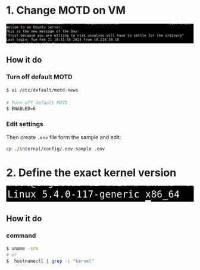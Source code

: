 
# 1. Change MOTD on VM

![Schema](docs/20230221_184121.png)

## How it do

### Turn off default MOTD
```bash
$ vi /etc/default/motd-news

# Turn off default MOTD
$ ENABLED=0
```
### Edit settings

Then create ``.env`` file form the sample and edit:
```bash
cp ./internal/config/.env.sample .env
```

# 2. Define the exact kernel version
![Schema](docs/20230221_195400.png)
## How it do

### command
```bash
$ uname -srm
# or
$  hostnamectl | grep -i "kernel"
```